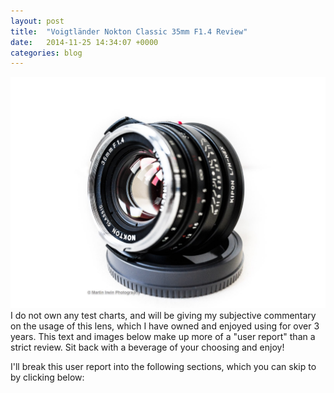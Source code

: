 ```yaml
---
layout: post
title:  "Voigtländer Nokton Classic 35mm F1.4 Review"
date:   2014-11-25 14:34:07 +0000
categories: blog
---
```

![photo](/assets/images/20140323-_DSC2898-DSC-RX1.jpg)
I do not own any test charts, and will be giving my subjective commentary on the usage of this lens, which I have owned and enjoyed using for over 3 years. This text and images below make up more of a "user report" than a strict review. Sit back with a beverage of your choosing and enjoy!

I'll break this user report into the following sections, which you can skip to by clicking below: